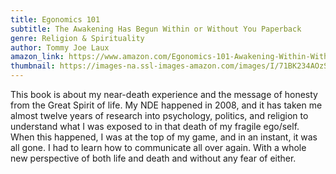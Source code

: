 ```yaml
---
title: Egonomics 101
subtitle: The Awakening Has Begun Within or Without You Paperback
genre: Religion & Spirituality
author: Tommy Joe Laux
amazon_link: https://www.amazon.com/Egonomics-101-Awakening-Within-Without/dp/1648953808/ref=tmm_pap_swatch_0?_encoding=UTF8&qid=1642671875&sr=8-1
thumbnail: https://images-na.ssl-images-amazon.com/images/I/71BK234AOzS.jpg
---
```

This book is about my near-death experience and the message of honesty from the Great Spirit of life. My NDE happened in 2008, and it has taken me almost twelve years of research into psychology, politics, and religion to understand what I was exposed to in that death of my fragile ego/self. When this happened, I was at the top of my game, and in an instant, it was all gone. I had to learn how to communicate all over again. With a whole new perspective of both life and death and without any fear of either.